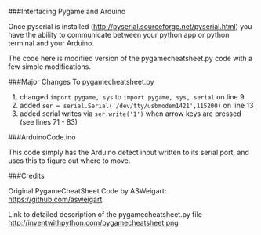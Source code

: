 ###Interfacing Pygame and Arduino


Once pyserial is installed (http://pyserial.sourceforge.net/pyserial.html) you have the ability to communicate between your python app or python terminal and your Arduino.


The code here is modified version of the pygamecheatsheet.py code with a few simple modifications.

###Major Changes To pygamecheatsheet.py

1. changed  `import pygame, sys` to  `import pygame, sys, serial` on line 9
2. added   `ser = serial.Serial('/dev/tty/usbmodem1421',115200)` on line 13
3. added serial writes via `ser.write('1')` when arrow keys are pressed (see lines 71 - 83)

###ArduinoCode.ino

This code simply has the Arduino detect input written to its serial port, and uses this to figure out where to move.


###Credits

Original PygameCheatSheet Code by  ASWeigart:
https://github.com/asweigart

Link to detailed description of the pygamecheatsheet.py file
http://inventwithpython.com/pygamecheatsheet.png




